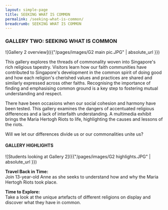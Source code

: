 ```yaml
---
layout: simple-page
title: SEEKING WHAT IS COMMON
permalink: /seeking-what-is-common/
breadcrumb: SEEKING WHAT IS COMMON
---
```

### **GALLERY TWO: SEEKING WHAT IS COMMON**
![Gallery 2 overview]({{"/pages/images/G2 main pic.JPG" | absolute_url }})

This gallery explores the threads of commonality woven into Singapore's rich religious tapestry. Visitors learn how our faith communities have contributed to Singapore's development in the common spirit of doing good and how each religion's cherished values and practices are shared and similarly expressed across other faiths. Recognising the importance of finding and emphasising common ground is a key step to fostering mutual understanding and respect.

There have been occasions when our social cohesion and harmony have been tested. This gallery examines the dangers of accentuated religious differences and a lack of interfaith understanding. A multimedia exhibit brings the Maria Hertogh Riots to life, highlighting the causes and lessons of the riots.

Will we let our differences divide us or our commonalities unite us?

#### **GALLERY HIGHLIGHTS**
![Students looking at Gallery 2]({{"/pages/images/G2 highlights.JPG" | absolute_url }})

**Travel Back in Time:** <br/>
Join 13-year-old Anne as she seeks to understand how and why the Maria Hertogh Riots took place.

**Time to Explore:** <br/>
Take a look at the unique artefacts of different religions on display and discover what they have in common.
